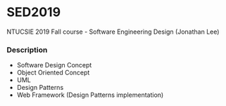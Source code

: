 # SED2019
NTUCSIE 2019 Fall course - Software Engineering Design (Jonathan Lee)  

### Description
- Software Design Concept
- Object Oriented Concept
- UML
- Design Patterns
- Web Framework (Design Patterns implementation)

